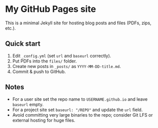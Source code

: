 # My GitHub Pages site

This is a minimal Jekyll site for hosting blog posts and files (PDFs, zips, etc.).

## Quick start
1. Edit `_config.yml` (set `url` and `baseurl` correctly).
2. Put PDFs into the `files/` folder.
3. Create new posts in `_posts/` as `YYYY-MM-DD-title.md`.
4. Commit & push to GitHub.

## Notes
- For a user site set the repo name to `USERNAME.github.io` and leave `baseurl` empty.
- For a project site set `baseurl: "/REPO"` and update the `url` field.
- Avoid committing very large binaries to the repo; consider Git LFS or external hosting for huge files.
